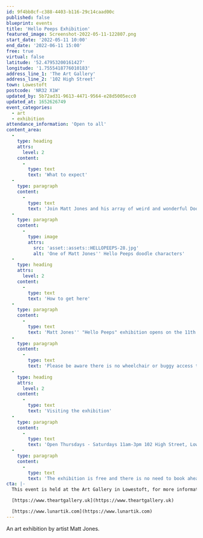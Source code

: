 ```yaml
---
id: 9f4bb8cf-c388-4403-b116-29c14caad00c
published: false
blueprint: events
title: 'Hello Peeps Exhibition'
featured_image: Screenshot-2022-05-11-122807.png
start_date: '2022-05-11 10:00'
end_date: '2022-06-11 15:00'
free: true
virtual: false
latitude: '52.47953200161427'
longitude: '1.7555418776010183'
address_line_1: 'The Art Gallery'
address_line_2: '102 High Street'
town: Lowestoft
postcode: 'NR32 X1W'
updated_by: 5b72ad31-9613-4471-9564-e28d5005ecc0
updated_at: 1652626749
event_categories:
  - art
  - exhibition
attendance_information: 'Open to all'
content_area:
  -
    type: heading
    attrs:
      level: 2
    content:
      -
        type: text
        text: 'What to expect'
  -
    type: paragraph
    content:
      -
        type: text
        text: 'Join Matt Jones and his array of weird and wonderful Doodle characters at The Art Gallery in Lowestoft. With over 20 characters to view and doodle books to browse and buy. This is a quirky little exhibition that''s worth viewing for '
  -
    type: paragraph
    content:
      -
        type: image
        attrs:
          src: 'asset::assets::HELLOPEEPS-28.jpg'
          alt: 'One of Matt Jones'' Hello Peeps doodle characters'
  -
    type: heading
    attrs:
      level: 2
    content:
      -
        type: text
        text: 'How to get here'
  -
    type: paragraph
    content:
      -
        type: text
        text: 'Matt Jones'' "Hello Peeps" exhibition opens on the 11th May and closes on the 11th June. The exhibition can be found  in The Art Gallery in the Historic Old High Street to the North of Lowestoft. This is a 10-15 minute walk from Lowestoft train station. '
  -
    type: paragraph
    content:
      -
        type: text
        text: 'Please be aware there is no wheelchair or buggy access to the 1st floor of the exhibition. '
  -
    type: heading
    attrs:
      level: 2
    content:
      -
        type: text
        text: 'Visiting the exhibition'
  -
    type: paragraph
    content:
      -
        type: text
        text: 'Open Thursdays - Saturdays 11am-3pm 102 High Street, Lowestoft, NR32 1XW '
  -
    type: paragraph
    content:
      -
        type: text
        text: 'The exhibition is free and there is no need to book ahead. '
cta: |-
  This event is held at the Art Gallery in Lowestoft, for more information please see the websites below: 

  [https://www.theartgallery.uk](https://www.theartgallery.uk)

  [https://www.lunartik.com](https://www.lunartik.com)
---
```

An art exhibition by artist Matt Jones.